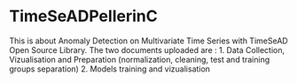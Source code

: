 # TimeSeADPellerinC

This is about Anomaly Detection on Multivariate Time Series with TimeSeAD Open Source Library.
The two documents uploaded are : 1. Data Collection, Vizualisation and Preparation (normalization, cleaning, test and training groups separation)
                                 2. Models training and vizualisation
